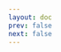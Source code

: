 ```yaml
---
layout: doc
prev: false
next: false
---
```


<CustomItemBox :item="{
  name: '一袋红水晶',
  icon: '/wiki/item/red_crystal_bag.png',
  type: '任务道具',
  description: '',
  params: {
    stack: 1,
    durability: -1 
  },
  obtain: {
    found: [],
    npc: [],
    shop: [],
    gardening: []
  }
}" />
